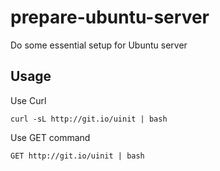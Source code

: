 # prepare-ubuntu-server
Do some essential setup for Ubuntu server

## Usage

Use Curl
```
curl -sL http://git.io/uinit | bash
```

Use GET command
```
GET http://git.io/uinit | bash
```
